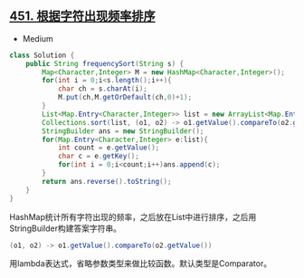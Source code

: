 ## [451. 根据字符出现频率排序](https://leetcode-cn.com/problems/sort-characters-by-frequency/)

* Medium

```java
class Solution {
    public String frequencySort(String s) {
        Map<Character,Integer> M = new HashMap<Character,Integer>();
        for(int i = 0;i<s.length();i++){
            char ch = s.charAt(i);
            M.put(ch,M.getOrDefault(ch,0)+1);
        }
        List<Map.Entry<Character,Integer>> list = new ArrayList<Map.Entry<Character,Integer>>(M.entrySet());
        Collections.sort(list, (o1, o2) -> o1.getValue().compareTo(o2.getValue()));
        StringBuilder ans = new StringBuilder();
        for(Map.Entry<Character,Integer> e:list){
            int count = e.getValue();
            char c = e.getKey();
            for(int i = 0;i<count;i++)ans.append(c);
        }
        return ans.reverse().toString();
    }
}
```

HashMap统计所有字符出现的频率，之后放在List中进行排序，之后用StringBuilder构建答案字符串。
```java
(o1, o2) -> o1.getValue().compareTo(o2.getValue())
```

用lambda表达式，省略参数类型来做比较函数。默认类型是Comparator<String>。